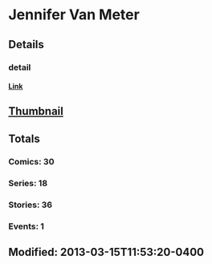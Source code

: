 # Jennifer  Van Meter 
## Details
### detail
#### [Link](http://marvel.com/comics/creators/11788/jennifer_van_meter?utm_campaign=apiRef&utm_source=225578a89fc76f3d20fbffda5d17a88d)
## [Thumbnail](http://i.annihil.us/u/prod/marvel/i/mg/b/40/image_not_available.jpg)
## Totals
### Comics: 30
### Series: 18
### Stories: 36
### Events: 1
## Modified: 2013-03-15T11:53:20-0400